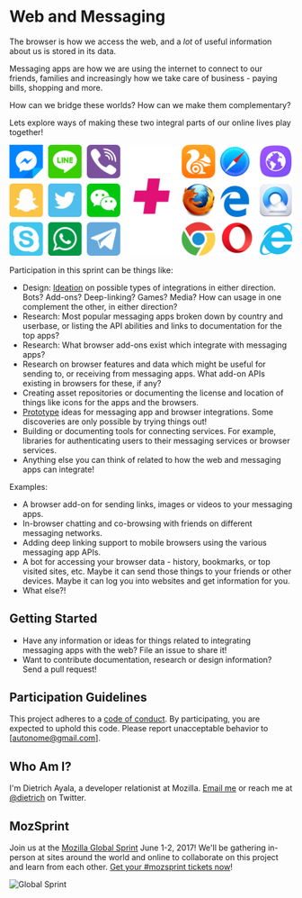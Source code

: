 # Web and Messaging

The browser is how we access the web, and a *lot* of useful information about us is stored in its data.

Messaging apps are how we are using the internet to connect to our friends, families and increasingly how we take care of business - paying bills, shopping and more.

How can we bridge these worlds? How can we make them complementary?

Lets explore ways of making these two integral parts of our online lives play together!

![messaging apps and web browsers](/web-and-messaging.png?raw=true "Messaging apps and web browsers.")

Participation in this sprint can be things like:

* Design: [Ideation](https://toolkit.mozilla.org/methods/) on possible types of integrations in either direction. Bots? Add-ons? Deep-linking? Games? Media? How can usage in one complement the other, in either direction?
* Research: Most popular messaging apps broken down by country and userbase, or listing the API abilities and links to documentation for the top apps?
* Research: What browser add-ons exist which integrate with messaging apps?
* Research on browser features and data which might be useful for sending to, or receiving from messaging apps. What add-on APIs existing in browsers for these, if any?
* Creating asset repositories or documenting the license and location of things like icons for the apps and the browsers.
* [Prototype](https://toolkit.mozilla.org/methods/) ideas for messaging app and browser integrations. Some discoveries are only possible by trying things out!
* Building or documenting tools for connecting services. For example, libraries for authenticating users to their messaging services or browser services.
* Anything else you can think of related to how the web and messaging apps can integrate!

Examples:

* A browser add-on for sending links, images or videos to your messaging apps.
* In-browser chatting and co-browsing with friends on different messaging networks.
* Adding deep linking support to mobile browsers using the various messaging app APIs.
* A bot for accessing your browser data - history, bookmarks, or top visited sites, etc. Maybe it can send those things to your friends or other devices. Maybe it can log you into websites and get information for you.
* What else?!

## Getting Started

* Have any information or ideas for things related to integrating messaging apps with the web? File an issue to share it!
* Want to contribute documentation, research or design information? Send a pull request!

<!--
## Contributing

COMING SOON

Thanks for your interest in contributing to Web and Messaging! There are many ways to contribute. To get started, take a look at [CONTRIBUTING.md](CONTRIBUTING.md).
-->

## Participation Guidelines

This project adheres to a [code of conduct](CODE_OF_CONDUCT.md). By participating, you are expected to uphold this code. Please report unacceptable behavior to [autonome@gmail.com].

## Who Am I?

I'm Dietrich Ayala, a developer relationist at Mozilla. [Email me](mailto:autonome@gmail.com) or reach me at [@dietrich](https://twitter.com/dietrich) on Twitter.

## MozSprint

Join us at the [Mozilla Global Sprint](http://mozilla.github.io/global-sprint/) June 1-2, 2017! We'll be gathering in-person at sites around the world and online to collaborate on this project and learn from each other. [Get your #mozsprint tickets now](http://mozilla.github.io/global-sprint/)!

![Global Sprint](https://cloud.githubusercontent.com/assets/617994/24632585/b2b07dcc-1892-11e7-91cf-f9e473187cf7.png)
